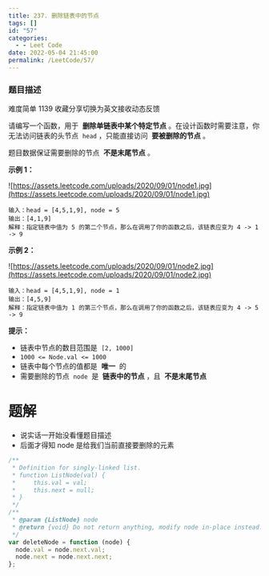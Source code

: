 ```yaml
---
title: 237. 删除链表中的节点
tags: []
id: "57"
categories:
  - - Leet Code
date: 2022-05-04 21:45:00
permalink: /LeetCode/57/
---
```


### 题目描述

难度简单 1139 收藏分享切换为英文接收动态反馈

请编写一个函数，用于  **删除单链表中某个特定节点** 。在设计函数时需要注意，你无法访问链表的头节点  `head` ，只能直接访问  **要被删除的节点** 。

题目数据保证需要删除的节点  **不是末尾节点** 。

**示例 1：**

![https://assets.leetcode.com/uploads/2020/09/01/node1.jpg](https://assets.leetcode.com/uploads/2020/09/01/node1.jpg)

```
输入：head = [4,5,1,9], node = 5
输出：[4,1,9]
解释：指定链表中值为 5 的第二个节点，那么在调用了你的函数之后，该链表应变为 4 -> 1 -> 9

```

<!--more-->

**示例 2：**

![https://assets.leetcode.com/uploads/2020/09/01/node2.jpg](https://assets.leetcode.com/uploads/2020/09/01/node2.jpg)

```
输入：head = [4,5,1,9], node = 1
输出：[4,5,9]
解释：指定链表中值为 1 的第三个节点，那么在调用了你的函数之后，该链表应变为 4 -> 5 -> 9
```

**提示：**

- 链表中节点的数目范围是  `[2, 1000]`
- `1000 <= Node.val <= 1000`
- 链表中每个节点的值都是  **唯一**  的
- 需要删除的节点  `node`  是  **链表中的节点** ，且  **不是末尾节点**

# 题解

- 说实话一开始没看懂题目描述
- 后面才得知 node 是给我们当前直接要删除的元素

```jsx
/**
 * Definition for singly-linked list.
 * function ListNode(val) {
 *     this.val = val;
 *     this.next = null;
 * }
 */
/**
 * @param {ListNode} node
 * @return {void} Do not return anything, modify node in-place instead.
 */
var deleteNode = function (node) {
  node.val = node.next.val;
  node.next = node.next.next;
};
```
